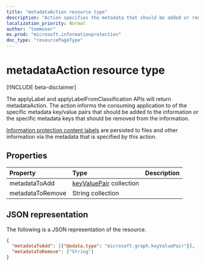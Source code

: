 ```yaml
---
title: "metadataAction resource type"
description: "Action specifies the metadata that should be added or removed from the information."
localization_priority: Normal
author: "tommoser"
ms.prod: "microsoft.informationprotection"
doc_type: "resourcePageType"
---
```


# metadataAction resource type

[!INCLUDE beta-disclaimer]

The applyLabel and applyLabelFromClassification APIs will return metadataAction. The action informs the consuming application to of the specific metadata key/value pairs that should be added to the information or the specific metadata keys that should be removed from the information. 

[Information protection content labels]() are persisted to files and other information via the metadata that is specified by this action.

## Properties

| Property     | Type        | Description |
|:-------------|:------------|:------------|
|metadataToAdd|[keyValuePair](keyvaluepair.md) collection||
|metadataToRemove|String collection||

## JSON representation

The following is a JSON representation of the resource.

<!-- {
  "blockType": "resource",
  "optionalProperties": [

  ],
  "@odata.type": "microsoft.graph.metadataAction",
  "baseType": "microsoft.informationProtection.informationProtectionAction"
}-->

```json
{
  "metadataToAdd": [{"@odata.type": "microsoft.graph.keyValuePair"}],
  "metadataToRemove": ["String"]
}
```

<!-- uuid: 16cd6b66-4b1a-43a1-adaf-3a886856ed98
2019-02-04 14:57:30 UTC -->
<!-- {
  "type": "#page.annotation",
  "description": "metadataAction resource",
  "keywords": "",
  "section": "documentation",
  "tocPath": ""
}-->